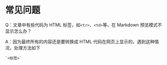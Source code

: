 # 常见问题

Q：文章中有些代码为 HTML 标签，如`<tr>`、`<td>`等，在 Markdown 预览模式不显示怎么办？

A：因为最终所有的内容还是要转换成 HTML 代码在网页上显示的，遇到这种情况，处理方法如下

```
`<标签>`
```

